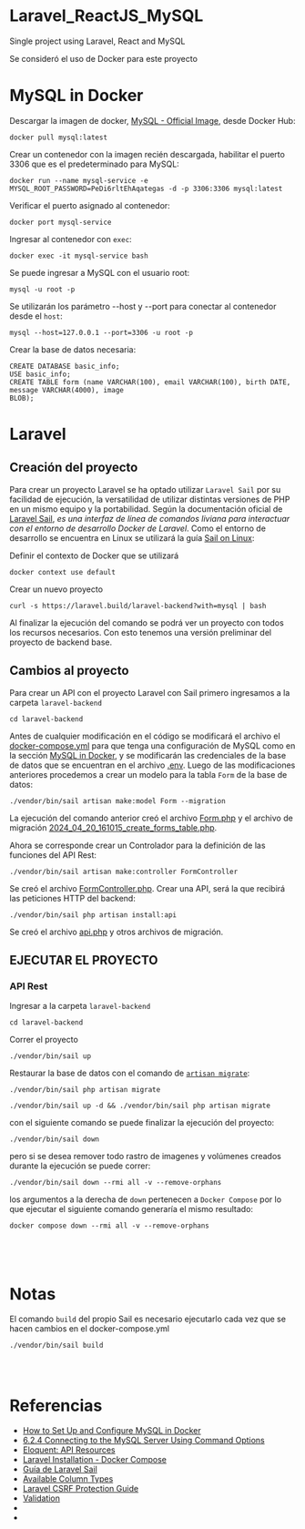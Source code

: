 # Laravel_ReactJS_MySQL

Single project using Laravel, React and MySQL

Se consideró el uso de Docker para este proyecto

# MySQL in Docker

Descargar la imagen de docker, [MySQL - Official Image](https://hub.docker.com/_/mysql), desde Docker Hub:

```shell
docker pull mysql:latest
```

Crear un contenedor con la imagen recién descargada, habilitar el puerto 3306 que es el predeterminado para MySQL:

```shell
docker run --name mysql-service -e MYSQL_ROOT_PASSWORD=PeDi6rltEhAqategas -d -p 3306:3306 mysql:latest
```

Verificar el puerto asignado al contenedor:

```shell
docker port mysql-service
```

Ingresar al contenedor con `exec`:

```shell
docker exec -it mysql-service bash
```

Se puede ingresar a MySQL con el usuario root:

```shell
mysql -u root -p
```

Se utilizarán los parámetro --host y --port para conectar al contenedor desde el `host`:

```shell
mysql --host=127.0.0.1 --port=3306 -u root -p
```

Crear la base de datos necesaria:

```shell
CREATE DATABASE basic_info;
USE basic_info;
CREATE TABLE form (name VARCHAR(100), email VARCHAR(100), birth DATE, message VARCHAR(4000), image
BLOB);
```

# Laravel

## Creación del proyecto

Para crear un proyecto Laravel se ha optado utilizar `Laravel Sail` por su facilidad de ejecución, la versatilidad de utilizar distintas versiones de PHP en un mismo equipo y la portabilidad. Según la documentación oficial de [Laravel Sail](https://laravel.com/docs/11.x/sail), _es una interfaz de línea de comandos liviana para interactuar con el entorno de desarrollo Docker de Laravel_. Como el entorno de desarrollo se encuentra en Linux se utilizará la guía [Sail on Linux](https://laravel.com/docs/11.x/installation#sail-on-linux):

Definir el contexto de Docker que se utilizará

```shell
docker context use default
```

Crear un nuevo proyecto

```shell
curl -s https://laravel.build/laravel-backend?with=mysql | bash
```

Al finalizar la ejecución del comando se podrá ver un proyecto con todos los recursos necesarios. Con esto tenemos una versión preliminar del proyecto de backend base.

## Cambios al proyecto

Para crear un API con el proyecto Laravel con Sail primero ingresamos a la carpeta `laravel-backend`

```shell
cd laravel-backend
```

Antes de cualquier modificación en el código se modificará el archivo el [docker-compose.yml](./laravel-backend/docker-compose.yml) para que tenga una configuración de MySQL como en la sección [MySQL in Docker](#mysql-in-docker), y se modificarán las credenciales de la base de datos que se encuentran en el archivo [.env](./laravel-backend/.env). Luego de las modificaciones anteriores procedemos a crear un modelo para la tabla `Form` de la base de datos:

```shell
./vendor/bin/sail artisan make:model Form --migration
```

La ejecución del comando anterior creó el archivo [Form.php](./laravel-backend/app/Models/Form.php) y el archivo de migración [2024_04_20_161015_create_forms_table.php](./laravel-backend/database/migrations/2024_04_20_161015_create_forms_table.php).

Ahora se corresponde crear un Controlador para la definición de las funciones del API Rest:

```shell
./vendor/bin/sail artisan make:controller FormController
```

Se creó el archivo [FormController.php](./laravel-backend/app/Http/Controllers/FormController.php). Crear una API, será la que recibirá las peticiones HTTP del backend:

```shell
./vendor/bin/sail php artisan install:api
```

Se creó el archivo [api.php](./laravel-backend/routes/api.php) y otros archivos de migración.

## EJECUTAR EL PROYECTO

### API Rest

Ingresar a la carpeta `laravel-backend`

```shell
cd laravel-backend
```

Correr el proyecto

```shell
./vendor/bin/sail up
```

Restaurar la base de datos con el comando de [`artisan migrate`](https://laravel.com/docs/master/migrations#running-migrations):

```shell
./vendor/bin/sail php artisan migrate
```

```shell
./vendor/bin/sail up -d && ./vendor/bin/sail php artisan migrate
```

con el siguiente comando se puede finalizar la ejecución del proyecto:

```shell
./vendor/bin/sail down
```

pero si se desea remover todo rastro de imagenes y volúmenes creados durante la ejecución se puede correr:

```shell
./vendor/bin/sail down --rmi all -v --remove-orphans
```

los argumentos a la derecha de `down` pertenecen a `Docker Compose` por lo que ejecutar el siguiente comando generaría el mismo resultado:

```shell
docker compose down --rmi all -v --remove-orphans
```

```shell

```

```shell

```

```shell

```

```shell

```

# Notas

El comando `build` del propio Sail es necesario ejecutarlo cada vez que se hacen cambios en el docker-compose.yml

```shell
./vendor/bin/sail build
```

```shell

```

```shell

```

```shell

```

# Referencias

- [How to Set Up and Configure MySQL in Docker](https://www.datacamp.com/tutorial/set-up-and-configure-mysql-in-docker)
- [6.2.4 Connecting to the MySQL Server Using Command Options](https://dev.mysql.com/doc/refman/8.0/en/connecting.html)
- [Eloquent: API Resources](https://laravel.com/docs/11.x/eloquent-resources)
- [Laravel Installation - Docker Compose](https://laravel.com/docs/11.x/installation#sail-on-linux)
- [Guía de Laravel Sail](https://desarrolloweb.com/articulos/laravel-sail)
- [Available Column Types](https://laravel.com/docs/9.x/migrations?source=post_page-----80a516abdba1--------------------------------#available-column-types)
- [Laravel CSRF Protection Guide](https://www.stackhawk.com/blog/laravel-csrf-protection-guide/)
- [Validation](https://laravel.com/docs/11.x/validation)
- []()
- []()

